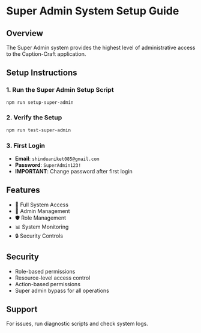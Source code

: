 # Super Admin System Setup Guide

## Overview
The Super Admin system provides the highest level of administrative access to the Caption-Craft application.

## Setup Instructions

### 1. Run the Super Admin Setup Script
```bash
npm run setup-super-admin
```

### 2. Verify the Setup
```bash
npm run test-super-admin
```

### 3. First Login
- **Email**: `shindeaniket085@gmail.com`
- **Password**: `SuperAdmin123!`
- **IMPORTANT**: Change password after first login

## Features
- 👑 Full System Access
- 🔐 Admin Management
- 🛡️ Role Management
- 📊 System Monitoring
- 🔒 Security Controls

## Security
- Role-based permissions
- Resource-level access control
- Action-based permissions
- Super admin bypass for all operations

## Support
For issues, run diagnostic scripts and check system logs.
